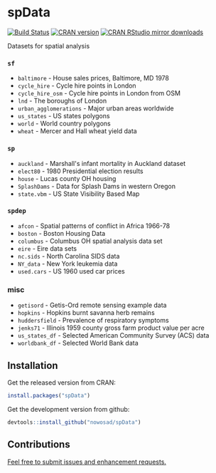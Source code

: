 
<!-- README.md is generated from README.Rmd. Please edit that file -->
spData
======

[![Build Status](https://travis-ci.org/Nowosad/spData.png?branch=master)](https://travis-ci.org/Nowosad/spData) [![CRAN version](http://www.r-pkg.org/badges/version/spData)](https://cran.r-project.org/package=spData) [![CRAN RStudio mirror downloads](http://cranlogs.r-pkg.org/badges/spData)](https://cran.r-project.org/package=spData)

Datasets for spatial analysis

### `sf`

-   `baltimore` - House sales prices, Baltimore, MD 1978
-   `cycle_hire` - Cycle hire points in London
-   `cycle_hire_osm` - Cycle hire points in London from OSM
-   `lnd` - The boroughs of London
-   `urban_agglomerations` - Major urban areas worldwide
-   `us_states` - US states polygons
-   `world` - World country polygons
-   `wheat` - Mercer and Hall wheat yield data

### `sp`

-   `auckland` - Marshall's infant mortality in Auckland dataset
-   `elect80` - 1980 Presidential election results
-   `house` - Lucas county OH housing
-   `SplashDams` - Data for Splash Dams in western Oregon
-   `state.vbm` - US State Visibility Based Map

### `spdep`

-   `afcon` - Spatial patterns of conflict in Africa 1966-78
-   `boston` - Boston Housing Data
-   `columbus` - Columbus OH spatial analysis data set
-   `eire` - Eire data sets
-   `nc.sids` - North Carolina SIDS data
-   `NY_data` - New York leukemia data
-   `used.cars` - US 1960 used car prices

### misc

-   `getisord` - Getis-Ord remote sensing example data
-   `hopkins` - Hopkins burnt savanna herb remains
-   `huddersfield` - Prevalence of respiratory symptoms
-   `jenks71` - Illinois 1959 county gross farm product value per acre
-   `us_states_df` - Selected American Community Survey (ACS) data
-   `worldbank_df` - Selected World Bank data

Installation
------------

Get the released version from CRAN:

``` r
install.packages("spData")
```

Get the development version from github:

``` r
devtools::install_github("nowosad/spData")
```

Contributions
-------------

[Feel free to submit issues and enhancement requests.](https://github.com/Nowosad/spData/issues)
